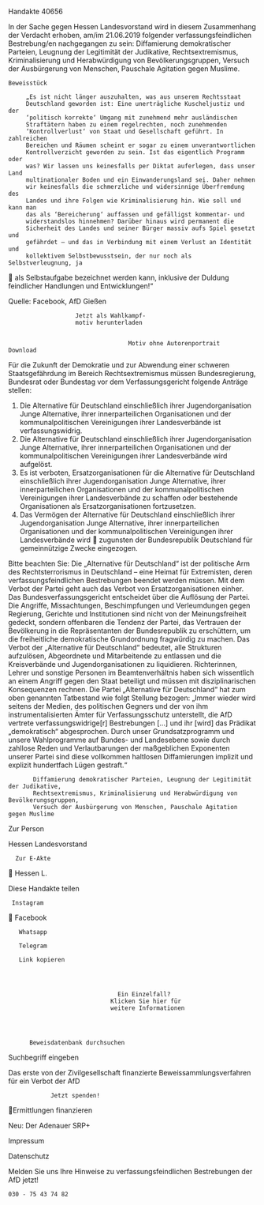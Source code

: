 Handakte 40656

In der Sache gegen Hessen Landesvorstand wird in diesem Zusammenhang der
Verdacht erhoben, am/im 21.06.2019 folgender verfassungsfeindlichen
Bestrebung/en nachgegangen zu sein: Diffamierung demokratischer Parteien,
Leugnung der Legitimität der Judikative, Rechtsextremismus, Kriminalisierung
und Herabwürdigung von Bevölkerungsgruppen, Versuch der Ausbürgerung von
Menschen, Pauschale Agitation gegen Muslime.




    Beweisstück

         „Es ist nicht länger auszuhalten, was aus unserem Rechtsstaat
         Deutschland geworden ist: Eine unerträgliche Kuscheljustiz und der
         ‘politisch korrekte‘ Umgang mit zunehmend mehr ausländischen
         Straftätern haben zu einem regelrechten, noch zunehmenden
         ‘Kontrollverlust‘ von Staat und Gesellschaft geführt. In zahlreichen
         Bereichen und Räumen scheint er sogar zu einem unverantwortlichen
         Kontrollverzicht geworden zu sein. Ist das eigentlich Programm oder
         was? Wir lassen uns keinesfalls per Diktat auferlegen, dass unser Land
         multinationaler Boden und ein Einwanderungsland sei. Daher nehmen
         wir keinesfalls die schmerzliche und widersinnige Überfremdung des
         Landes und ihre Folgen wie Kriminalisierung hin. Wie soll und kann man
         das als ‘Bereicherung‘ auffassen und gefälligst kommentar- und
         widerstandslos hinnehmen? Darüber hinaus wird permanent die
         Sicherheit des Landes und seiner Bürger massiv aufs Spiel gesetzt und
         gefährdet – und das in Verbindung mit einem Verlust an Identität und
         kollektivem Selbstbewusstsein, der nur noch als Selbstverleugnung, ja
            als Selbstaufgabe bezeichnet werden kann, inklusive der Duldung
            feindlicher Handlungen und Entwicklungen!“



Quelle:
Facebook, AfD Gießen




                       Jetzt als Wahlkampf-
                       motiv herunterladen


                                      Motiv ohne Autorenportrait        Download




Für die Zukunft der Demokratie und zur Abwendung einer schweren
Staatsgefährdung im Bereich Rechtsextremismus müssen Bundesregierung,
Bundesrat oder Bundestag vor dem Verfassungsgericht folgende Anträge stellen:


   1. Die Alternative für Deutschland einschließlich ihrer Jugendorganisation
      Junge Alternative, ihrer innerparteilichen Organisationen und der
      kommunalpolitischen Vereinigungen ihrer Landesverbände ist
      verfassungswidrig.
   2. Die Alternative für Deutschland einschließlich ihrer Jugendorganisation
      Junge Alternative, ihrer innerparteilichen Organisationen und der
      kommunalpolitischen Vereinigungen ihrer Landesverbände wird aufgelöst.
   3. Es ist verboten, Ersatzorganisationen für die Alternative für Deutschland
      einschließlich ihrer Jugendorganisation Junge Alternative, ihrer
      innerparteilichen Organisationen und der kommunalpolitischen
      Vereinigungen ihrer Landesverbände zu schaffen oder bestehende
      Organisationen als Ersatzorganisationen fortzusetzen.
   4. Das Vermögen der Alternative für Deutschland einschließlich ihrer
      Jugendorganisation Junge Alternative, ihrer innerparteilichen Organisationen
      und der kommunalpolitischen Vereinigungen ihrer Landesverbände wird
      zugunsten der Bundesrepublik Deutschland für gemeinnützige Zwecke
      eingezogen.



Bitte beachten Sie: Die „Alternative für Deutschland“ ist der politische Arm des Rechtsterrorismus in
Deutschland – eine Heimat für Extremisten, deren verfassungsfeindlichen Bestrebungen beendet
werden müssen. Mit dem Verbot der Partei geht auch das Verbot von Ersatzorganisationen einher. Das
Bundesverfassungsgericht entscheidet über die Auflösung der Partei. Die Angriffe, Missachtungen,
Beschimpfungen und Verleumdungen gegen Regierung, Gerichte und Institutionen sind nicht von der
Meinungsfreiheit gedeckt, sondern offenbaren die Tendenz der Partei, das Vertrauen der Bevölkerung
in die Repräsentanten der Bundesrepublik zu erschüttern, um die freiheitliche demokratische
Grundordnung fragwürdig zu machen. Das Verbot der „Alternative für Deutschland“ bedeutet, alle
Strukturen aufzulösen, Abgeordnete und Mitarbeitende zu entlassen und die Kreisverbände und
Jugendorganisationen zu liquidieren. Richterinnen, Lehrer und sonstige Personen im
Beamtenverhältnis haben sich wissentlich an einem Angriff gegen den Staat beteiligt und müssen mit
disziplinarischen Konsequenzen rechnen.
Die Partei „Alternative für Deutschland“ hat zum oben genannten Tatbestand wie folgt Stellung
bezogen: „Immer wieder wird seitens der Medien, des politischen Gegners und der von ihm
instrumentalisierten Ämter für Verfassungsschutz unterstellt, die AfD vertrete verfassungswidrige[r]
Bestrebungen […] und ihr [wird] das Prädikat „demokratisch“ abgesprochen. Durch unser
Grundsatzprogramm und unsere Wahlprogramme auf Bundes- und Landesebene sowie durch zahllose
Reden und Verlautbarungen der maßgeblichen Exponenten unserer Partei sind diese vollkommen
haltlosen Diffamierungen implizit und explizit hundertfach Lügen gestraft.“




           Diffamierung demokratischer Parteien, Leugnung der Legitimität der Judikative,
           Rechtsextremismus, Kriminalisierung und Herabwürdigung von Bevölkerungsgruppen,
           Versuch der Ausbürgerung von Menschen, Pauschale Agitation gegen Muslime




   Zur Person


   Hessen Landesvorstand

      Zur E-Akte
                        Hessen L.

Diese Handakte teilen


     Instagram
       Facebook

       Whatsapp

       Telegram

       Link kopieren




                                   Ein Einzelfall?
                                 Klicken Sie hier für
                                 weitere Informationen




          Beweisdatenbank durchsuchen

Suchbegriff eingeben

Das erste von der Zivilgesellschaft finanzierte
 Beweissammlungsverfahren für ein Verbot
                   der AfD

                Jetzt spenden!
Ermittlungen finanzieren

Neu: Der Adenauer SRP+

Impressum

Datenschutz




Melden Sie uns Ihre Hinweise zu verfassungsfeindlichen Bestrebungen der AfD
jetzt!

    030 - 75 43 74 82
